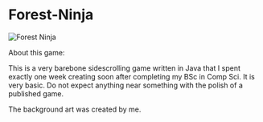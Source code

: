# Forest-Ninja

![Forest Ninja](https://i.imgur.com/NhxmkuS.png)



About this game:

This is a very barebone sidescrolling game written in Java that I spent exactly one week creating soon after completing my BSc in Comp Sci. It is very basic. Do not expect anything near something with the polish of a published game.

The background art was created by me.
